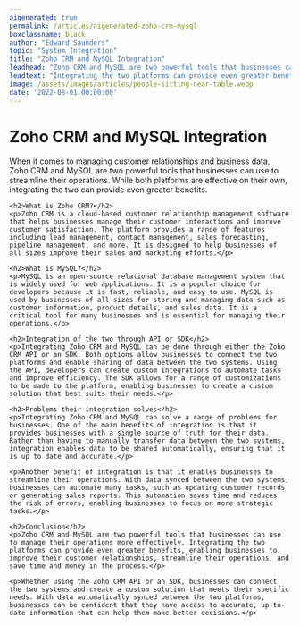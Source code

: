 ```yaml
---
aigenerated: true
permalink: /articles/aigenerated-zoho-crm-mysql
boxclassname: black
author: "Edward Saunders"
topic: "System Integration"
title: "Zoho CRM and MySQL Integration"
leadhead: "Zoho CRM and MySQL are two powerful tools that businesses can use to manage their operations more effectively"
leadtext: "Integrating the two platforms can provide even greater benefits, enabling businesses to improve their customer relationships, streamline their operations, and save time and money in the process."
image: /assets/images/articles/people-sitting-near-table.webp
date: '2022-08-01 00:00:00'
---
```

<div class="arttext">    <h1>Zoho CRM and MySQL Integration</h1>
    <p>When it comes to managing customer relationships and business data, Zoho CRM and MySQL are two powerful tools that businesses can use to streamline their operations. While both platforms are effective on their own, integrating the two can provide even greater benefits.</p>

    <h2>What is Zoho CRM?</h2>
    <p>Zoho CRM is a cloud-based customer relationship management software that helps businesses manage their customer interactions and improve customer satisfaction. The platform provides a range of features including lead management, contact management, sales forecasting, pipeline management, and more. It is designed to help businesses of all sizes improve their sales and marketing efforts.</p>

    <h2>What is MySQL?</h2>
    <p>MySQL is an open-source relational database management system that is widely used for web applications. It is a popular choice for developers because it is fast, reliable, and easy to use. MySQL is used by businesses of all sizes for storing and managing data such as customer information, product details, and sales data. It is a critical tool for many businesses and is essential for managing their operations.</p>

    <h2>Integration of the two through API or SDK</h2>
    <p>Integrating Zoho CRM and MySQL can be done through either the Zoho CRM API or an SDK. Both options allow businesses to connect the two platforms and enable sharing of data between the two systems. Using the API, developers can create custom integrations to automate tasks and improve efficiency. The SDK allows for a range of customizations to be made to the platform, enabling businesses to create a custom solution that best suits their needs.</p>

    <h2>Problems their integration solves</h2>
    <p>Integrating Zoho CRM and MySQL can solve a range of problems for businesses. One of the main benefits of integration is that it provides businesses with a single source of truth for their data. Rather than having to manually transfer data between the two systems, integration enables data to be shared automatically, ensuring that it is up to date and accurate.</p>

    <p>Another benefit of integration is that it enables businesses to streamline their operations. With data synced between the two systems, businesses can automate many tasks, such as updating customer records or generating sales reports. This automation saves time and reduces the risk of errors, enabling businesses to focus on more strategic tasks.</p>

    <h2>Conclusion</h2>
    <p>Zoho CRM and MySQL are two powerful tools that businesses can use to manage their operations more effectively. Integrating the two platforms can provide even greater benefits, enabling businesses to improve their customer relationships, streamline their operations, and save time and money in the process.</p>

    <p>Whether using the Zoho CRM API or an SDK, businesses can connect the two systems and create a custom solution that meets their specific needs. With data automatically synced between the two platforms, businesses can be confident that they have access to accurate, up-to-date information that can help them make better decisions.</p>
</div>